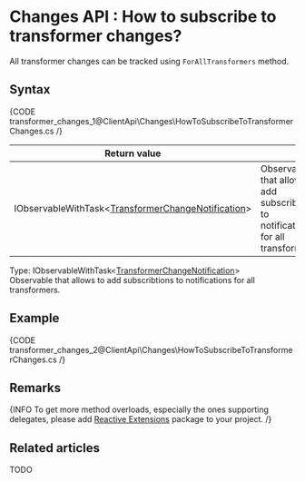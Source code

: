 # Changes API : How to subscribe to transformer changes?

All transformer changes can be tracked using `ForAllTransformers` method.

## Syntax

{CODE transformer_changes_1@ClientApi\Changes\HowToSubscribeToTransformerChanges.cs /}

| Return value | |
| ------------- | ----- |
| IObservableWithTask<[TransformerChangeNotification](../../glossary/client-api/changes/transformer-change-notification)> | Observable that allows to add subscribtions to notifications for all transformers. |

Type: IObservableWithTask<[TransformerChangeNotification](../../glossary/client-api/changes/transformer-change-notification)>   
Observable that allows to add subscribtions to notifications for all transformers.

## Example

{CODE transformer_changes_2@ClientApi\Changes\HowToSubscribeToTransformerChanges.cs /}

## Remarks

{INFO To get more method overloads, especially the ones supporting delegates, please add [Reactive Extensions](http://nuget.org/packages/Rx-Main) package to your project. /}

## Related articles

TODO
